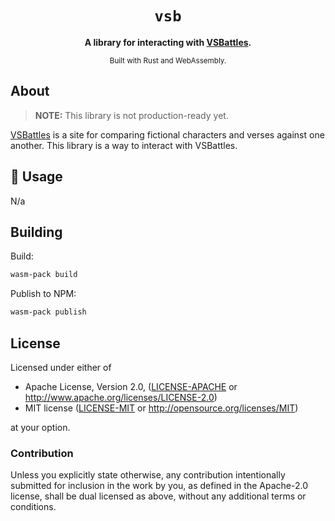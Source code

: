 <div align="center">

  <h1><code>vsb</code></h1>

  <strong>A library for interacting with <a
  href="https://vsbattles.fandom.com">VSBattles</a>.</strong>

  <!-- <p>
    <a href="https://travis-ci.org/rustwasm/wasm-pack-template"><img src="https://img.shields.io/travis/rustwasm/wasm-pack-template.svg?style=flat-square" alt="Build Status" /></a>
  </p> -->

  <!-- <h3>
    <a href="https://rustwasm.github.io/docs/wasm-pack/tutorials/npm-browser-packages/index.html">Tutorial</a>
    <span> | </span>
    <a href="https://discordapp.com/channels/442252698964721669/443151097398296587">Chat</a>
  </h3> -->

  <sub>Built with Rust and WebAssembly.</a></sub>
</div>

## About

> **NOTE:**
> This library is not production-ready yet.

[VSBattles](https://vsbattles.fandom.com) is a site for comparing fictional
characters and verses against one another. This library is a way to interact
with VSBattles.

## 🚴 Usage

N/a

<!-- TODO: Add examples here -->

## Building
Build:

```sh
wasm-pack build
```

Publish to NPM:

```sh
wasm-pack publish
```

## License

Licensed under either of

* Apache License, Version 2.0, ([LICENSE-APACHE] or
  http://www.apache.org/licenses/LICENSE-2.0)
* MIT license ([LICENSE-MIT] or http://opensource.org/licenses/MIT)

at your option.

[LICENSE-APACHE]: https://github.com/kaubu/vsb/blob/main/LICENSE-APACHE
[LICENSE-MIT]: https://github.com/kaubu/vsb/blob/main/LICENSE-MIT

### Contribution

Unless you explicitly state otherwise, any contribution intentionally submitted
for inclusion in the work by you, as defined in the Apache-2.0 license, shall
be dual licensed as above, without any additional terms or conditions.
